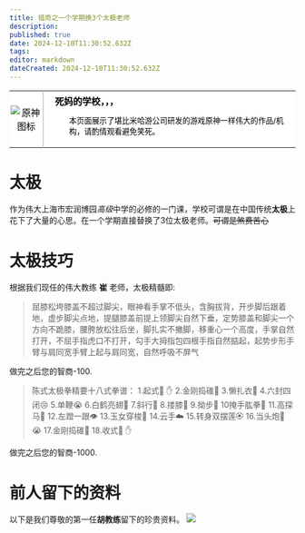 ```yaml
---
title: 猎奇之一个学期换3个太极老师
description: 
published: true
date: 2024-12-10T11:30:52.632Z
tags: 
editor: markdown
dateCreated: 2024-12-10T11:30:52.632Z
---
```


<table class="custom-table" style="background-color: #FFFFFF; color: #000000;">
  <tr>
    <td style="width: 55px; padding: 2px; text-align: center; border-right:1px solid #AAA;">
      <img src="https://photo.vteamer.cc/i/2024/11/18/ia544o.png" alt="原神图标" />
    </td>
    <td style="padding: 5px 20px;">
      <b>死妈的学校，，，</b>
    <div style="font-size: smaller; margin: 2px 0px 2px 25px;">
        <p>本页面展示了堪比米哈游公司研发的游戏原神一样伟大的作品/机构，请酌情观看避免笑死。</p>
      </div>
    </td>
  </tr>
</table>

# 太极
作为伟大上海市宏润博园*高级*中学的必修的一门课，学校可谓是在中国传统**太极**上花下了大量的心思。在一个学期直接替换了3位太极老师。~~可谓是煞费苦心~~

# 太极技巧
根据我们现任的伟大教练 **崔** 老师，太极精髓即:
> 屈膝松垮膝盖不超过脚尖，眼神看手掌不低头，含胸拔背，开步脚后跟着地，虚步脚尖点地，提腿膝盖前提上领脚尖自然下垂，定势膝盖和脚尖一个方向不跪膝，腰胯放松往后坐，脚扎实不撇脚，移重心一个高度，手掌自然打开，不屈手指虎口不打开，勾手大拇指包四根手指自然掂起，起势步形手臂与肩同宽手臂上起与肩同宽，自然呼吸不屏气

做完之后您的智商-100.

> 陈式太极拳精要十八式拳谱：
1.起式🤜 ✋ 
2.金刚捣碓🚀 
3.懒扎衣🎽
4.六封四闭😢 
5.单鞭😭 
6.白鹤亮翅🦅 
7.斜行🤙 
8.搂膝🦵 
9.拗步🦶 
10掩手肱拳🤜 
11.高探马🐴 
12.左蹬一跟👁️ 
13.玉女穿梭👚
14.云手☁️ 
15.转身双摆莲🏵️ 
16.当头炮🤜 😭 
17.金刚捣碓🦍 
18.收式🤜 ✋ 

做完之后您的智商-1000.

# 前人留下的资料
以下是我们尊敬的第一任**胡教练**留下的珍贵资料。
![](https://v5-hl-hw-cn-coldy.douyinvod.com/deb6f3985a394f8fa0c65c44de849ef0/675833d4/video/tos/cn/tos-cn-ve-15/ooKBkeGYSA27GeVRAsBIA9CE1B7LgMfqNvmUJv/?a=1128&ch=10010&cr=3&dr=0&lr=all&cd=0%7C0%7C0%7C3&cv=1&br=1750&bt=1750&cs=0&ds=3&ft=r5QvG77JWH6BMHpqXcr0PD1IN&mime_type=video_mp4&qs=0&rc=NmU4NzxnZTg0ODxpaTU8Z0BpamVmbGo5cnE2dTMzNGkzM0AuMmNhLmAxX2MxYF8wNDM1YSNwNmleMmRrNm9gLS1kLS9zcw%3D%3D&btag=80010e00090000&cquery=107l_103Q_103W_103Y_100b&dy_q=1733830060&feature_id=aa7df520beeae8e397df15f38df0454c&l=202412101927408DFC14635DC04C014B1C)